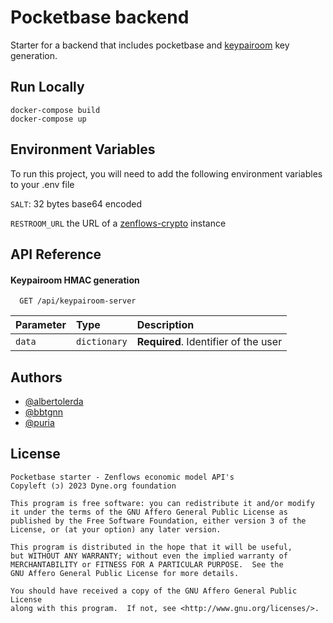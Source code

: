 
# Pocketbase backend

Starter for a backend that includes pocketbase and [keypairoom](https://github.com/LedgerProject/keypairoom) key generation.


## Run Locally

```
docker-compose build
docker-compose up
```


## Environment Variables

To run this project, you will need to add the following environment variables to your .env file

`SALT`: 32 bytes base64 encoded

`RESTROOM_URL` the URL of a [zenflows-crypto](https://github.com/interfacerproject/zenflows-crypto) instance


## API Reference

#### Keypairoom HMAC generation

```http
  GET /api/keypairoom-server
```

| Parameter | Type     | Description                |
| :-------- | :------- | :------------------------- |
| `data` | `dictionary` | **Required**. Identifier of the user |

## Authors

- [@albertolerda](https://github.com/albertolerda)
- [@bbtgnn](https://github.com/bbtgnn)
- [@puria](https://github.com/puria)


## License
```
Pocketbase starter - Zenflows economic model API's
Copyleft (ɔ) 2023 Dyne.org foundation

This program is free software: you can redistribute it and/or modify
it under the terms of the GNU Affero General Public License as
published by the Free Software Foundation, either version 3 of the
License, or (at your option) any later version.

This program is distributed in the hope that it will be useful,
but WITHOUT ANY WARRANTY; without even the implied warranty of
MERCHANTABILITY or FITNESS FOR A PARTICULAR PURPOSE.  See the
GNU Affero General Public License for more details.

You should have received a copy of the GNU Affero General Public License
along with this program.  If not, see <http://www.gnu.org/licenses/>.

```


